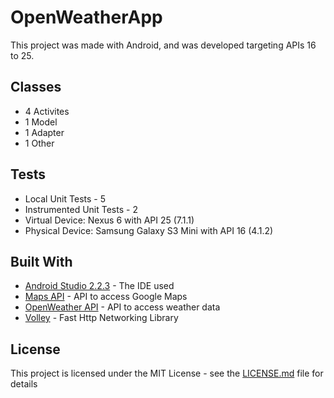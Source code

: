 # OpenWeatherApp

This project was made with Android, and was developed targeting APIs 16 to 25.


## Classes

* 4 Activites
* 1 Model
* 1 Adapter
* 1 Other
 
## Tests

* Local Unit Tests - 5
* Instrumented Unit Tests - 2
* Virtual Device: Nexus 6 with API 25 (7.1.1)
* Physical Device: Samsung Galaxy S3 Mini with API 16 (4.1.2)


## Built With

* [Android Studio 2.2.3](https://developer.android.com/studio/index.html) - The IDE used
* [Maps API](https://developers.google.com/maps/documentation/android-api/) - API to access Google Maps
* [OpenWeather API](https://openweathermap.org/api) - API to access weather data
* [Volley](https://github.com/google/volley) - Fast Http Networking Library


## License

This project is licensed under the MIT License - see the [LICENSE.md](LICENSE.md) file for details

